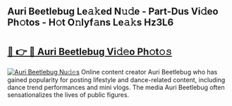 ## Auri Beetlebug Le𝚊𝚔ed N𝚞𝚍e - Part-Dus Vi𝚍eo Ph𝚘tos - H𝚘t O𝚗lyf𝚊ns Le𝚊𝚔s Hz3L6

# <h2><a href="http://hfdve7q.feru.top/?c=Auri+Beetlebug">🔗 👉 🔴 Auri Beetlebug Vi𝚍𝚎o Ph𝚘t𝚘𝚜</a></h2>

[![Auri Beetlebug Nu𝚍𝚎s](https://i.imgur.com/0TWrTi3.gif)](http://hfdve7q.feru.top/?c=Auri+Beetlebug)
Online content creator Auri Beetlebug who has gained popularity for posting lifestyle and dance-related content, including dance trend performances and mini vlogs. The media Auri Beetlebug often sensationalizes the lives of public figures. 
